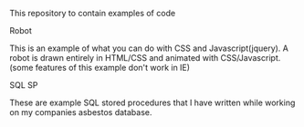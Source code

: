 This repository to contain examples of code

Robot

This is an example of what you can do with CSS and Javascript(jquery). A robot is drawn entirely in HTML/CSS and animated with CSS/Javascript. (some features of this example don't work in IE)

SQL SP

These are example SQL stored procedures that I have written while working on my companies asbestos database.
